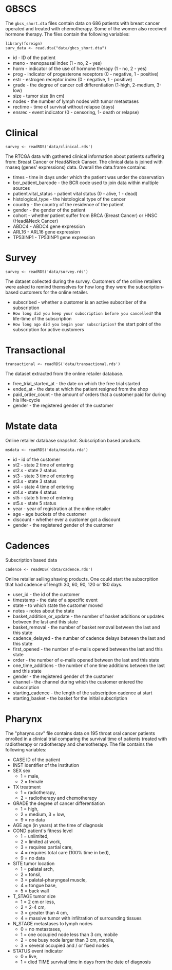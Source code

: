 # GBSCS

The `gbcs_short.dta` files contain data on 686 patients with breast cancer
operated and treated with chemotherapy. Some of the women also received hormone therapy.
The files contain the following variables:

```{r}
library(foreign)
surv_data <- read.dta("data/gbcs_short.dta")
```

- id - ID of the patient
- meno - menopausal index (1 - no, 2 - yes)
- horm - indicator of the use of hormone therapy (1 - no, 2 - yes)
- prog - indicator of progesterone receptors (0 - negative, 1 - positive)
- estr - estrogen receptor index (0 - negative, 1 - positive)
- grade - the degree of cancer cell differentiation (1-high, 2-medium, 3-low)
- size - tumor size (in cm)
- nodes - the number of lymph nodes with tumor metastases
- rectime - time of survival without relapse (days)
- ensrec - event indicator (0 - censoring, 1- death or relapse)

# Clinical

```{R}
survey <- readRDS('data/clinical.rds')
```

The RTCGA data with gathered clinical information about patients suffering from: Breast Cancer or Head&Neck Canser.
The clinical data is joined with rnaseq (genes' expressions) data. Overall the data.frame contains:

- times - time in days under which the patient was under the observation
- bcr_patient_barcode - the BCR code used to join data within multiple sources
- patient.vital_status - patient vital status (0 - alive, 1 - dead)
- histological_type - the histological type of the cancer
- country - the country of the residence of the patient
- gender - the gender of the patient
- cohort - whether patient suffer from BRCA (Breast Cancer) or HNSC (Head&Neck Cancer)
- ABDC4 - ABDC4 gene expression
- ARL16 - ARL16 gene expression
- TP53INP1 - TP53INP1 gene expression

# Survey

```{R}
survey <- readRDS('data/survey.rds')
```

The dataset collected during the survey. Customers of the online retailers were
asked to remind themselves for how long they were the subscription-based customers
for the online retailer.

- subscribed - whether a customer is an active subscriber of the subscription
- `How long did you keep your subscription before you cancelled?` the life-time of the subscription
- `How long ago did you begin your subscription?` the start point of the subscription for active customers

# Transactional

```{R}
transactional <- readRDS('data/transactional.rds')
```

The dataset extracted from the online retailer database.

- free_trial_started_at - the date on which the free trial started
- ended_at - the date at which the patient resigned from the shop
- paid_order_count - the amount of orders that a customer paid for during his life-cycle
- gender - the registered gender of the customer

# Mstate data

Online retailer database snapshot. Subscription based products.

```{r}
msdata <- readRDS('data/msdata.rda')
```

- id  - id of the customer
- st2 - state 2 time of entering
- st2.s - state 2 status    
- st3 - state 3 time of entering
- st3.s - state 3 status
- st4 - state 4 time of entering
- st4.s - state 4 status
- st5 - state 5 time of entering
- st5.s - state 5 status
- year - year of registration at the online retailer
- age - age buckets of the customer
- discount - whether ever a customer got a discount 
- gender - the registered gender of the customer

# Cadences

Subscription based data

```{R}
cadence <- readRDS('data/cadence.rds')
```

Online retailer selling shaving products. One could start the subscrpition that
had cadence of length 30, 60, 90, 120 or 180 days. 

- user_id - the id of the customer
- timestamp - the date of a specific event
- state - to which state the customer moved
- notes - notes about the state
- basket_addition_or_update - the number of basket additions or updates between the last and this state
- basket_removal - the number of basket removal between the last and this state
- cadence_delayed - the number of cadence delays between the last and this state
- first_opened - the number of e-mails opened between the last and this state
- order - the number of e-mails opened between the last and this state
- one_time_additions - the number of one time additions between the last and this state
- gender - the registered gender of the customer
- channel - the channel during which the customer entered the subscription
- starting_cadence - the length of the subscription cadence at start
- starting_basket - the basket for the initial subscription

# Pharynx

The "pharynx.csv" file contains data on 195 throat oral cancer patients enrolled in
a clinical trial comparing the survival time of patients treated with radiotherapy or radiotherapy and chemotherapy. 
The file contains the following variables:

- CASE ID of the patient
- INST identifier of the institution
- SEX sex
    * 1 = male, 
    * 2 = female
- TX treatment
    * 1 = radiotherapy, 
    * 2 = radiotherapy and chemotherapy
- GRADE the degree of cancer differentiation
    * 1 = high, 
    * 2 = medium, 3 = low, 
    * 9 = no data
- AGE age (in years) at the time of diagnosis
- COND patient's fitness level
    * 1 = unlimited, 
    * 2 = limited at work, 
    * 3 = requires partial care, 
    * 4 = requires total care (100% time in bed), 
    * 9 = no data
- SITE tumor location
    * 1 = palatal arch,
    * 2 = tonsil, 
    * 3 = palatal-pharyngeal muscle,
    * 4 = tongue base, 
    * 5 = back wall
- T_STAGE tumor size
    * 1 = 2 cm or less, 
    * 2 = 2-4 cm, 
    * 3 = greater than 4 cm, 
    * 4 = massive tumor with infiltration of surrounding tissues
- N_STAGE metastases to lymph nodes
    * 0 = no metastases, 
    * 1 = one occupied node less than 3 cm, mobile
    * 2 = one busy node larger than 3 cm, mobile, 
    * 3 = several occupied and / or fixed nodes
- STATUS event indicator
    * 0 = live, 
    * 1 = died
TIME survival time in days from the date of diagnosis

